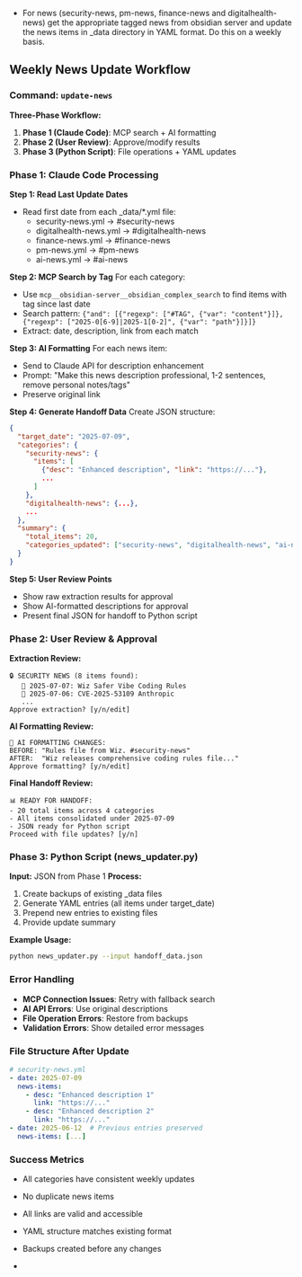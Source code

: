 - For news (security-news, pm-news, finance-news and digitalhealth-news) get the appropriate tagged news from obsidian server and update the news items in \_data directory in YAML format. Do this on a weekly basis.

## Weekly News Update Workflow

### Command: `update-news`

**Three-Phase Workflow:**
1. **Phase 1 (Claude Code)**: MCP search + AI formatting
2. **Phase 2 (User Review)**: Approve/modify results  
3. **Phase 3 (Python Script)**: File operations + YAML updates

### Phase 1: Claude Code Processing

**Step 1: Read Last Update Dates**
- Read first date from each _data/*.yml file:
  - security-news.yml → #security-news
  - digitalhealth-news.yml → #digitalhealth-news
  - finance-news.yml → #finance-news
  - pm-news.yml → #pm-news
  - ai-news.yml → #ai-news

**Step 2: MCP Search by Tag**
For each category:
- Use `mcp__obsidian-server__obsidian_complex_search` to find items with tag since last date
- Search pattern: `{"and": [{"regexp": ["#TAG", {"var": "content"}]}, {"regexp": ["2025-0[6-9]|2025-1[0-2]", {"var": "path"}]}]}`
- Extract: date, description, link from each match

**Step 3: AI Formatting**
For each news item:
- Send to Claude API for description enhancement
- Prompt: "Make this news description professional, 1-2 sentences, remove personal notes/tags"
- Preserve original link

**Step 4: Generate Handoff Data**
Create JSON structure:
```json
{
  "target_date": "2025-07-09",
  "categories": {
    "security-news": {
      "items": [
        {"desc": "Enhanced description", "link": "https://..."},
        ...
      ]
    },
    "digitalhealth-news": {...},
    ...
  },
  "summary": {
    "total_items": 20,
    "categories_updated": ["security-news", "digitalhealth-news", "ai-news"]
  }
}
```

**Step 5: User Review Points**
- Show raw extraction results for approval
- Show AI-formatted descriptions for approval
- Present final JSON for handoff to Python script

### Phase 2: User Review & Approval

**Extraction Review:**
```
🔒 SECURITY NEWS (8 items found):
   📅 2025-07-07: Wiz Safer Vibe Coding Rules
   📅 2025-07-06: CVE-2025-53109 Anthropic
   ...
Approve extraction? [y/n/edit]
```

**AI Formatting Review:**
```
🤖 AI FORMATTING CHANGES:
BEFORE: "Rules file from Wiz. #security-news"
AFTER:  "Wiz releases comprehensive coding rules file..."
Approve formatting? [y/n/edit]
```

**Final Handoff Review:**
```
📊 READY FOR HANDOFF:
- 20 total items across 4 categories
- All items consolidated under 2025-07-09
- JSON ready for Python script
Proceed with file updates? [y/n]
```

### Phase 3: Python Script (news_updater.py)

**Input:** JSON from Phase 1
**Process:**
1. Create backups of existing _data files
2. Generate YAML entries (all items under target_date)
3. Prepend new entries to existing files
4. Provide update summary

**Example Usage:**
```bash
python news_updater.py --input handoff_data.json
```

### Error Handling
- **MCP Connection Issues**: Retry with fallback search
- **AI API Errors**: Use original descriptions
- **File Operation Errors**: Restore from backups
- **Validation Errors**: Show detailed error messages

### File Structure After Update
```yaml
# security-news.yml
- date: 2025-07-09
  news-items:
    - desc: "Enhanced description 1"
      link: "https://..."
    - desc: "Enhanced description 2"
      link: "https://..."
- date: 2025-06-12  # Previous entries preserved
  news-items: [...]
```

### Success Metrics
- All categories have consistent weekly updates
- No duplicate news items
- All links are valid and accessible
- YAML structure matches existing format
- Backups created before any changes

- 
